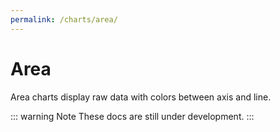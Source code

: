 ```yaml
---
permalink: /charts/area/
---
```


# Area

Area charts display raw data with colors between axis and line.

::: warning Note
These docs are still under development.
:::
